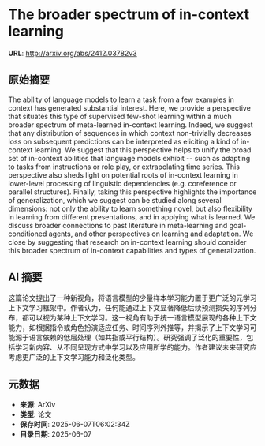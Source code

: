 # The broader spectrum of in-context learning

**URL**: http://arxiv.org/abs/2412.03782v3

## 原始摘要

The ability of language models to learn a task from a few examples in context
has generated substantial interest. Here, we provide a perspective that
situates this type of supervised few-shot learning within a much broader
spectrum of meta-learned in-context learning. Indeed, we suggest that any
distribution of sequences in which context non-trivially decreases loss on
subsequent predictions can be interpreted as eliciting a kind of in-context
learning. We suggest that this perspective helps to unify the broad set of
in-context abilities that language models exhibit -- such as adapting to tasks
from instructions or role play, or extrapolating time series. This perspective
also sheds light on potential roots of in-context learning in lower-level
processing of linguistic dependencies (e.g. coreference or parallel
structures). Finally, taking this perspective highlights the importance of
generalization, which we suggest can be studied along several dimensions: not
only the ability to learn something novel, but also flexibility in learning
from different presentations, and in applying what is learned. We discuss
broader connections to past literature in meta-learning and goal-conditioned
agents, and other perspectives on learning and adaptation. We close by
suggesting that research on in-context learning should consider this broader
spectrum of in-context capabilities and types of generalization.


## AI 摘要

这篇论文提出了一种新视角，将语言模型的少量样本学习能力置于更广泛的元学习上下文学习框架中。作者认为，任何能通过上下文显著降低后续预测损失的序列分布，都可以视为某种上下文学习。这一视角有助于统一语言模型展现的各种上下文能力，如根据指令或角色扮演适应任务、时间序列外推等，并揭示了上下文学习可能源于语言依赖的低层处理（如共指或平行结构）。研究强调了泛化的重要性，包括学习新内容、从不同呈现方式中学习以及应用所学的能力。作者建议未来研究应考虑更广泛的上下文学习能力和泛化类型。

## 元数据

- **来源**: ArXiv
- **类型**: 论文
- **保存时间**: 2025-06-07T06:02:34Z
- **目录日期**: 2025-06-07
